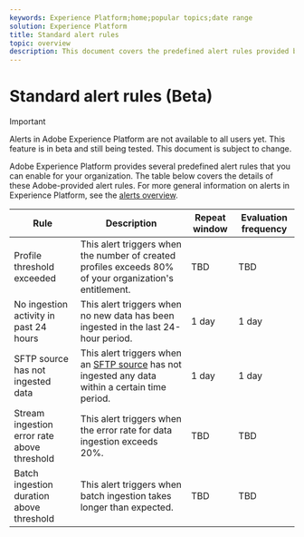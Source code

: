 ```yaml
---
keywords: Experience Platform;home;popular topics;date range
solution: Experience Platform
title: Standard alert rules
topic: overview
description: This document covers the predefined alert rules provided by Experience Platform. 
---
```


# Standard alert rules (Beta)

>[!IMPORTANT]
>
>Alerts in Adobe Experience Platform are not available to all users yet. This feature is in beta and still being tested. This document is subject to change.

Adobe Experience Platform provides several predefined alert rules that you can enable for your organization. The table below covers the details of these Adobe-provided alert rules. For more general information on alerts in Experience Platform, see the [alerts overview](./overview.md).

| Rule | Description | Repeat window | Evaluation frequency |
| --- | --- | --- | --- |
| Profile threshold exceeded | This alert triggers when the number of created profiles exceeds 80% of your organization's entitlement. | TBD | TBD |
| No ingestion activity in past 24 hours | This alert triggers when no new data has been ingested in the last 24-hour period. | 1 day | 1 day |
| SFTP source has not ingested data | This alert triggers when an [SFTP source](../../sources/connectors/cloud-storage/sftp.md) has not ingested any data within a certain time period. | 1 day | 1 day |
| Stream ingestion error rate above threshold | This alert triggers when the error rate for data ingestion exceeds 20%. | TBD | TBD |
| Batch ingestion duration above threshold | This alert triggers when batch ingestion takes longer than expected. | TBD | TBD |
